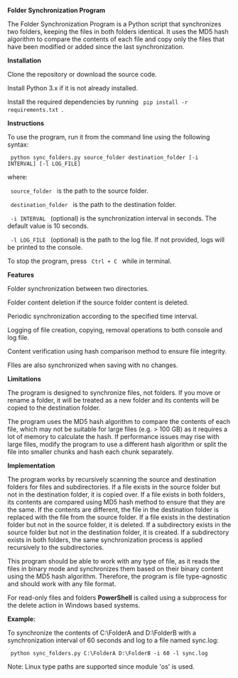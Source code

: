 **Folder Synchronization Program**

The Folder Synchronization Program is a Python script that synchronizes two folders, keeping the files in both folders identical. It uses the MD5 hash algorithm to compare the contents of each file and copy only the files that have been modified or added since the last synchronization.

**Installation**

Clone the repository or download the source code.

Install Python 3.x if it is not already installed.

Install the required dependencies by running <code> pip install -r requirements.txt </code>.

**Instructions**

To use the program, run it from the command line using the following syntax:

<code> python sync_folders.py source_folder destination_folder [-i INTERVAL] [-l LOG_FILE] </code>

where:

<code> source_folder </code> is the path to the source folder.

<code> destination_folder </code> is the path to the destination folder.

<code> -i INTERVAL </code> (optional) is the synchronization interval in seconds. The default value is 10 seconds.

<code> -l LOG_FILE </code> (optional) is the path to the log file. If not provided, logs will be printed to the console.

To stop the program, press <code> Ctrl + C </code> while in terminal.

**Features**

Folder synchronization between two directories.

Folder content deletion if the source folder content is deleted.

Periodic synchronization according to the specified time interval.

Logging of file creation, copying, removal operations to both console and log file.

Content verification using hash comparison method to ensure file integrity.

FIles are also synchronized when saving with no changes.

**Limitations**

The program is designed to synchronize files, not folders. If you move or rename a folder, it will be treated as a new folder and its contents will be copied to the destination folder.

The program uses the MD5 hash algorithm to compare the contents of each file, which may not be suitable for large files (e.g. > 100 GB) as it requires a lot of memory to calculate the hash. If performance issues may rise with large files, modify the program to use a different hash algorithm or split the file into smaller chunks and hash each chunk separately.

**Implementation**

The program works by recursively scanning the source and destination folders for files and subdirectories. If a file exists in the source folder but not in the destination folder, it is copied over. If a file exists in both folders, its contents are compared using MD5 hash method to ensure that they are the same. If the contents are different, the file in the destination folder is replaced with the file from the source folder. If a file exists in the destination folder but not in the source folder, it is deleted. If a subdirectory exists in the source folder but not in the destination folder, it is created. If a subdirectory exists in both folders, the same synchronization process is applied recursively to the subdirectories.

This program should be able to work with any type of file, as it reads the files in binary mode and synchronizes them based on their binary content using the MD5 hash algorithm. Therefore, the program is file type-agnostic and should work with any file format.

For read-only files and folders **PowerShell** is called using a subprocess for the delete action in Windows based systems.

**Example:**

To synchronize the contents of C:\FolderA and D:\FolderB with a synchronization interval of 60 seconds and log to a file named sync.log:

<code> python sync_folders.py C:\FolderA D:\FolderB -i 60 -l sync.log </code>

Note: Linux type paths are supported since module 'os' is used.
